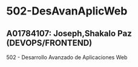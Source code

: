 # 502-DesAvanAplicWeb

## A01784107: Joseph,Shakalo Paz (DEVOPS/FRONTEND)

502 - Desarrollo Avanzado de Aplicaciones Web
